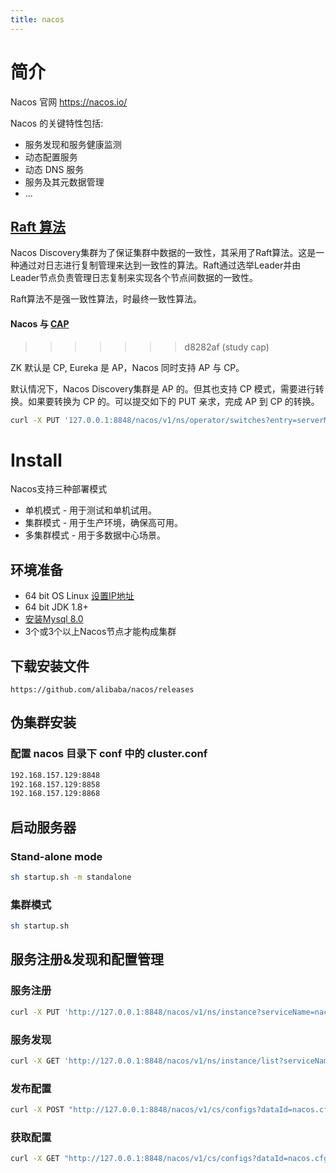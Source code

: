 ```yaml
---
title: nacos
---
```

# 简介

Nacos 官网 https://nacos.io/

Nacos 的关键特性包括:

* 服务发现和服务健康监测
* 动态配置服务
* 动态 DNS 服务
* 服务及其元数据管理
* ...

## [Raft 算法](./DSA.md#Raft)

Nacos Discovery集群为了保证集群中数据的一致性，其采用了Raft算法。这是一种通过对日志进行复制管理来达到一致性的算法。Raft通过选举Leader并由Leader节点负责管理日志复制来实现各个节点间数据的一致性。

Raft算法不是强一致性算法，时最终一致性算法。

#### Nacos 与 [CAP](./理论.md#CAP) 
>>>>>>> d8282af (study cap)

ZK 默认是 CP, Eureka 是 AP，Nacos 同时支持 AP 与 CP。

默认情况下，Nacos Discovery集群是 AP 的。但其也支持 CP 模式，需要进行转换。如果要转换为 CP 的。可以提交如下的 PUT 亲求，完成 AP 到 CP 的转换。

```bash
curl -X PUT '127.0.0.1:8848/nacos/v1/ns/operator/switches?entry=serverMode&value=CP'
```

# Install

Nacos支持三种部署模式

* 单机模式 - 用于测试和单机试用。
* 集群模式 - 用于生产环境，确保高可用。
* 多集群模式 - 用于多数据中心场景。

## 环境准备

* 64 bit OS Linux [设置IP地址](./linux.md#ip)
* 64 bit JDK 1.8+
* [安装Mysql 8.0](./mysql.md#Install)
* 3个或3个以上Nacos节点才能构成集群

## 下载安装文件

`https://github.com/alibaba/nacos/releases`

## 伪集群安装

### 配置 nacos 目录下 conf 中的 cluster.conf

```bash
192.168.157.129:8848
192.168.157.129:8858
192.168.157.129:8868
```



## 启动服务器

### Stand-alone mode

```bash
sh startup.sh -m standalone
```

### 集群模式

```bash
sh startup.sh
``` 

## 服务注册&发现和配置管理

### 服务注册

```bash
curl -X PUT 'http://127.0.0.1:8848/nacos/v1/ns/instance?serviceName=nacos.naming.serviceName&ip=20.18.7.10&port=8080'
```

### 服务发现

```bash
curl -X GET 'http://127.0.0.1:8848/nacos/v1/ns/instance/list?serviceName=nacos.naming.serviceName'
```

### 发布配置

```bash
curl -X POST "http://127.0.0.1:8848/nacos/v1/cs/configs?dataId=nacos.cfg.dataId&group=test&content=helloWorld"
```

### 获取配置

```bash
curl -X GET "http://127.0.0.1:8848/nacos/v1/cs/configs?dataId=nacos.cfg.dataId&group=test"
```

